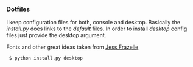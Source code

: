 ### Dotfiles

I keep configuration files for both, console and desktop. Basically the _install.py_  does links to the _default_ files. In order to install _desktop_ config files just provide the desktop argument.

Fonts and other great ideas taken from [Jess Frazelle](https://github.com/jessfraz/dotfiles)

```bash
 $ python install.py desktop
```

